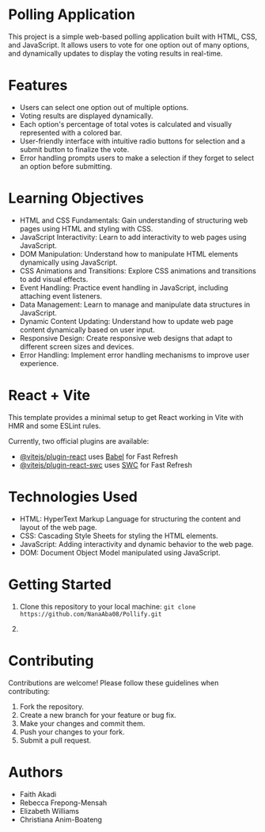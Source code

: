 # Polling Application
This project is a simple web-based polling application built with HTML, CSS, and JavaScript. It allows users to vote for one option out of many options, and dynamically updates to display the voting results in real-time.

# Features
- Users can select one option out of multiple options.
- Voting results are displayed dynamically.
- Each option's percentage of total votes is calculated and visually represented with a colored bar.
- User-friendly interface with intuitive radio buttons for selection and a submit button to finalize the vote.
- Error handling prompts users to make a selection if they forget to select an option before submitting.

# Learning Objectives
* HTML and CSS Fundamentals: Gain understanding of structuring web pages using HTML and styling with CSS.
* JavaScript Interactivity: Learn to add interactivity to web pages using JavaScript.
* DOM Manipulation: Understand how to manipulate HTML elements dynamically using JavaScript.
* CSS Animations and Transitions: Explore CSS animations and transitions to add visual effects.
* Event Handling: Practice event handling in JavaScript, including attaching event listeners.
* Data Management: Learn to manage and manipulate data structures in JavaScript.
* Dynamic Content Updating: Understand how to update web page content dynamically based on user input.
* Responsive Design: Create responsive web designs that adapt to different screen sizes and devices.
* Error Handling: Implement error handling mechanisms to improve user experience.

# React + Vite

This template provides a minimal setup to get React working in Vite with HMR and some ESLint rules.

Currently, two official plugins are available:

- [@vitejs/plugin-react](https://github.com/vitejs/vite-plugin-react/blob/main/packages/plugin-react/README.md) uses [Babel](https://babeljs.io/) for Fast Refresh
- [@vitejs/plugin-react-swc](https://github.com/vitejs/vite-plugin-react-swc) uses [SWC](https://swc.rs/) for Fast Refresh

# Technologies Used
- HTML: HyperText Markup Language for structuring the content and layout of the web page.
- CSS: Cascading Style Sheets for styling the HTML elements.
- JavaScript: Adding interactivity and dynamic behavior to the web page.
- DOM: Document Object Model manipulated using JavaScript.

# Getting Started
1. Clone this repository to your local machine:
   `git clone https://github.com/NanaAba08/Pollify.git`

2. 

# Contributing
Contributions are welcome! Please follow these guidelines when contributing:

1. Fork the repository.
2. Create a new branch for your feature or bug fix.
3. Make your changes and commit them.
4. Push your changes to your fork.
5. Submit a pull request.
  
# Authors
- Faith Akadi
- Rebecca Frepong-Mensah
- Elizabeth Williams
- Christiana Anim-Boateng
